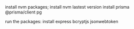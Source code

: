 install nvm packages;
install nvm lastest version
install prisma @prisma/client pg

run the packages: install express bcryptjs jsonwebtoken
